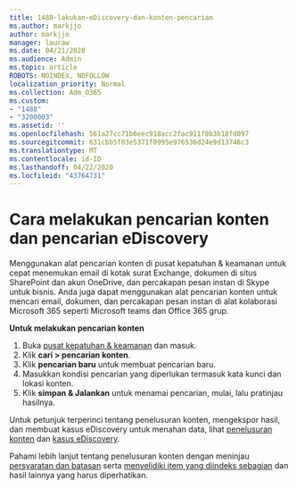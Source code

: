 ```yaml
---
title: 1488-lakukan-eDiscovery-dan-konten-pencarian
ms.author: markjjo
author: markjjo
manager: lauraw
ms.date: 04/21/2020
ms.audience: Admin
ms.topic: article
ROBOTS: NOINDEX, NOFOLLOW
localization_priority: Normal
ms.collection: Adm_O365
ms.custom:
- "1488"
- "3200003"
ms.assetid: ''
ms.openlocfilehash: 561a27cc71b6eec918acc2fac911f8b3b18fd097
ms.sourcegitcommit: 631cbb5f03e5371f0995e976536d24e9d13746c3
ms.translationtype: MT
ms.contentlocale: id-ID
ms.lasthandoff: 04/22/2020
ms.locfileid: "43764731"
---
```

# <a name="how-to-perform-content-searches-and-ediscovery-searches"></a>Cara melakukan pencarian konten dan pencarian eDiscovery

Menggunakan alat pencarian konten di pusat kepatuhan & keamanan untuk cepat menemukan email di kotak surat Exchange, dokumen di situs SharePoint dan akun OneDrive, dan percakapan pesan instan di Skype untuk bisnis. Anda juga dapat menggunakan alat pencarian konten untuk mencari email, dokumen, dan percakapan pesan instan di alat kolaborasi Microsoft 365 seperti Microsoft teams dan Office 365 grup.

**Untuk melakukan pencarian konten**

1. Buka [pusat kepatuhan & keamanan](https://protection.office.com) dan masuk.
2. Klik **cari > pencarian konten**.
3. Klik **pencarian baru** untuk membuat pencarian baru.
4. Masukkan kondisi pencarian yang diperlukan termasuk kata kunci dan lokasi konten.  
5. Klik **simpan & Jalankan** untuk menamai pencarian, mulai, lalu pratinjau hasilnya.

Untuk petunjuk terperinci tentang penelusuran konten, mengekspor hasil, dan membuat kasus eDiscovery untuk menahan data, lihat [penelusuran konten](https://docs.microsoft.com/office365/securitycompliance/content-search) dan [kasus eDiscovery](https://docs.microsoft.com/office365/securitycompliance/ediscovery-cases).

Pahami lebih lanjut tentang penelusuran konten dengan meninjau [persyaratan dan batasan](https://docs.microsoft.com/office365/securitycompliance/limits-for-content-search) serta [menyelidiki item yang diindeks sebagian](https://docs.microsoft.com/office365/securitycompliance/investigating-partially-indexed-items-in-ediscovery) dan hasil lainnya yang harus diperhatikan.